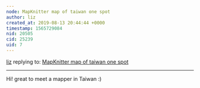 ```yaml
---
node: MapKnitter map of taiwan one spot
author: liz
created_at: 2019-08-13 20:44:44 +0000
timestamp: 1565729084
nid: 20505
cid: 25239
uid: 7
---
```




[liz](../profile/liz) replying to: [MapKnitter map of taiwan one spot](../notes/tryndashe/08-11-2019/mapknitter-map-of-taiwan-one-spot)

----
Hi! great to meet a mapper in Taiwan :)